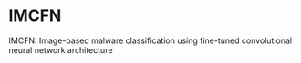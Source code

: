 # IMCFN
IMCFN: Image-based malware classification using fine-tuned convolutional neural network architecture
